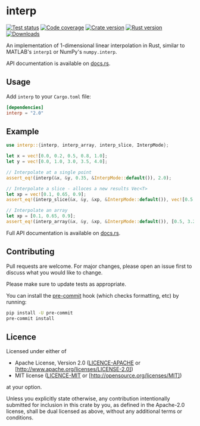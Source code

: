 # interp

[![Test status](https://img.shields.io/github/actions/workflow/status/staticintlucas/interp-rs/test.yml?branch=main&label=tests&style=flat-square)][tests]
[![Code coverage](https://img.shields.io/codecov/c/gh/staticintlucas/interp-rs?style=flat-square)][coverage]
[![Crate version](https://img.shields.io/crates/v/interp?style=flat-square)][version]
[![Rust version](https://img.shields.io/badge/rust-1.62%2B-informational?style=flat-square)][rust version]
[![Downloads](https://img.shields.io/crates/d/interp?style=flat-square)][downloads]

An implementation of 1-dimensional linear interpolation in Rust, similar to MATLAB's `interp1` or
NumPy's `numpy.interp`.

API documentation is available on [docs.rs][docs].

[tests]: https://github.com/staticintlucas/interp-rs/actions
[coverage]: https://codecov.io/gh/staticintlucas/interp-rs
[version]: https://crates.io/crates/interp
[rust version]: https://crates.io/crates/interp
[downloads]: https://crates.io/crates/interp
[docs]: https://docs.rs/interp/latest/interp/

## Usage

Add `interp` to your `Cargo.toml` file:

```toml
[dependencies]
interp = "2.0"
```

## Example

```rust
use interp::{interp, interp_array, interp_slice, InterpMode};

let x = vec![0.0, 0.2, 0.5, 0.8, 1.0];
let y = vec![0.0, 1.0, 3.0, 3.5, 4.0];

// Interpolate at a single point
assert_eq!(interp(&x, &y, 0.35, &InterpMode::default()), 2.0);

// Interpolate a slice - alloces a new results Vec<T>
let xp = vec![0.1, 0.65, 0.9];
assert_eq!(interp_slice(&x, &y, &xp, &InterpMode::default()), vec![0.5, 3.25, 3.75]);

// Interpolate an array
let xp = [0.1, 0.65, 0.9];
assert_eq!(interp_array(&x, &y, &xp, &InterpMode::default()), [0.5, 3.25, 3.75]);
```

Full API documentation is available on [docs.rs][docs].

[docs]: https://docs.rs/interp/latest/interp/

## Contributing

Pull requests are welcome. For major changes, please open an issue first to discuss what you would like to change.

Please make sure to update tests as appropriate.

You can install the [pre-commit] hook (which checks formatting, etc) by running:

```bash
pip install -U pre-commit
pre-commit install
```

[pre-commit]: https://pre-commit.com/

## Licence

Licensed under either of

* Apache License, Version 2.0 ([LICENCE-APACHE] or [http://www.apache.org/licenses/LICENSE-2.0])
* MIT license ([LICENCE-MIT] or [http://opensource.org/licenses/MIT])

at your option.

Unless you explicitly state otherwise, any contribution intentionally submitted for inclusion in
this crate by you, as defined in the Apache-2.0 license, shall be dual licensed as above, without
any additional terms or conditions.

[LICENCE-APACHE]: LICENCE-APACHE
[http://www.apache.org/licenses/LICENSE-2.0]: http://www.apache.org/licenses/LICENSE-2.0
[LICENCE-MIT]: LICENCE-MIT
[http://opensource.org/licenses/MIT]: http://opensource.org/licenses/MIT
